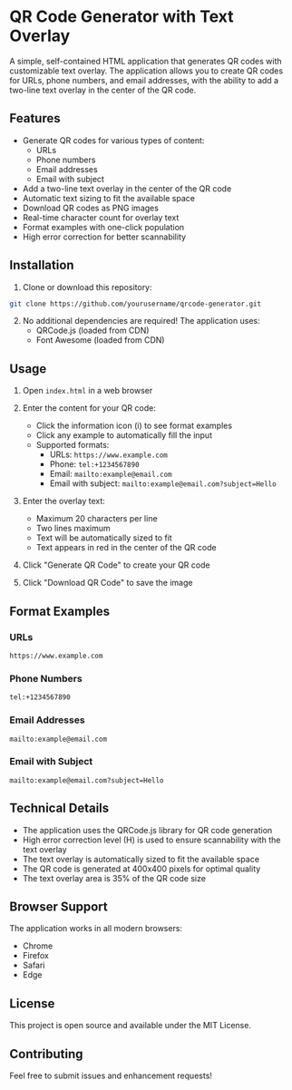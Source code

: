 # QR Code Generator with Text Overlay

A simple, self-contained HTML application that generates QR codes with customizable text overlay. The application allows you to create QR codes for URLs, phone numbers, and email addresses, with the ability to add a two-line text overlay in the center of the QR code.

## Features

- Generate QR codes for various types of content:
  - URLs
  - Phone numbers
  - Email addresses
  - Email with subject
- Add a two-line text overlay in the center of the QR code
- Automatic text sizing to fit the available space
- Download QR codes as PNG images
- Real-time character count for overlay text
- Format examples with one-click population
- High error correction for better scannability

## Installation

1. Clone or download this repository:
```bash
git clone https://github.com/yourusername/qrcode-generator.git
```

2. No additional dependencies are required! The application uses:
   - QRCode.js (loaded from CDN)
   - Font Awesome (loaded from CDN)

## Usage

1. Open `index.html` in a web browser
2. Enter the content for your QR code:
   - Click the information icon (i) to see format examples
   - Click any example to automatically fill the input
   - Supported formats:
     - URLs: `https://www.example.com`
     - Phone: `tel:+1234567890`
     - Email: `mailto:example@email.com`
     - Email with subject: `mailto:example@email.com?subject=Hello`

3. Enter the overlay text:
   - Maximum 20 characters per line
   - Two lines maximum
   - Text will be automatically sized to fit
   - Text appears in red in the center of the QR code

4. Click "Generate QR Code" to create your QR code

5. Click "Download QR Code" to save the image

## Format Examples

### URLs
```
https://www.example.com
```

### Phone Numbers
```
tel:+1234567890
```

### Email Addresses
```
mailto:example@email.com
```

### Email with Subject
```
mailto:example@email.com?subject=Hello
```

## Technical Details

- The application uses the QRCode.js library for QR code generation
- High error correction level (H) is used to ensure scannability with the text overlay
- The text overlay is automatically sized to fit the available space
- The QR code is generated at 400x400 pixels for optimal quality
- The text overlay area is 35% of the QR code size

## Browser Support

The application works in all modern browsers:
- Chrome
- Firefox
- Safari
- Edge

## License

This project is open source and available under the MIT License.

## Contributing

Feel free to submit issues and enhancement requests! 